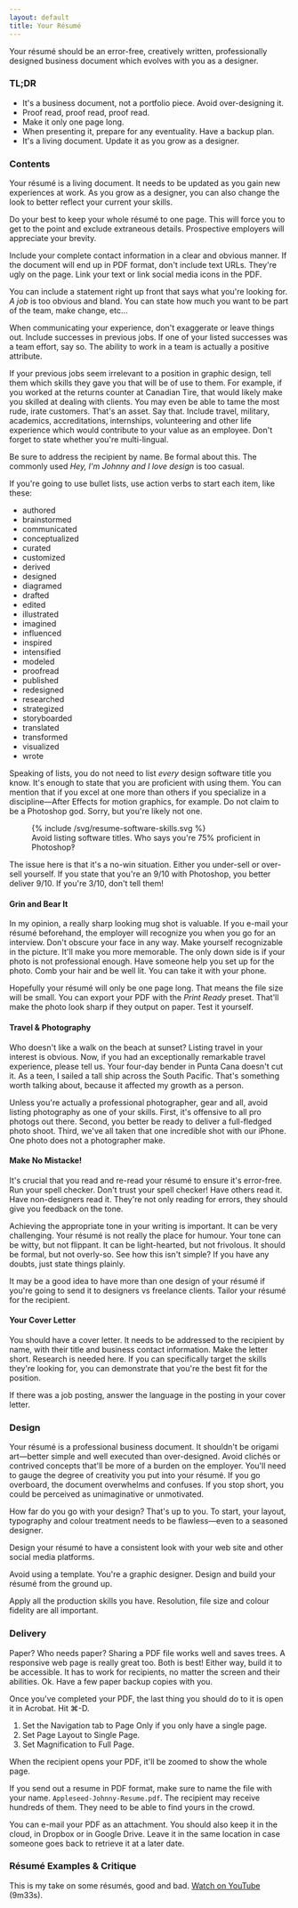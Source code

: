 ```yaml
---
layout: default
title: Your Résumé
---
```


Your résumé should be an error-free, creatively written, professionally designed business document which evolves with you as a designer.

<div class="alertBox">
<h3>TL;DR</h3>
<ul class="hasBullets">
	<li>It's a business document, not a portfolio piece. Avoid over-designing it.</li>
	<li>Proof read, proof read, proof read.</li>
	<li>Make it only one page long.</li>
	<li>When presenting it, prepare for any eventuality. Have a backup plan.</li>
	<li>It's a living document. Update it as you grow as a designer.</li>
</ul>

</div>

### Contents

Your résumé is a living document. It needs to be updated as you gain new experiences at work. As you grow as a designer, you can also change the look to better reflect your current your skills.

Do your best to keep your whole résumé to one page. This will force you to get to the point and exclude extraneous details. Prospective employers will appreciate your brevity.

Include your complete contact information in a clear and obvious manner. If the document will end up in PDF format, don't include text URLs. They're ugly on the page. Link your text or link social media icons in the PDF.

You can include a statement right up front that says what you're looking for. *A job* is too obvious and bland. You can state how much you want to be part of the team, make change, etc…

When communicating your experience, don't exaggerate or leave things out. Include successes in previous jobs. If one of your listed successes was a team effort, say so. The ability to work in a team is actually a positive attribute.

If your previous jobs seem irrelevant to a position in graphic design, tell them which skills they gave you that will be of use to them. For example, if you worked at the returns counter at Canadian Tire, that would likely make you skilled at dealing with clients. You may even be able to tame the most rude, irate customers. That's an asset. Say that. Include travel, military, academics, accreditations, internships, volunteering and other life experience which would contribute to your value as an employee. Don't forget to state whether you're multi-lingual.

Be sure to address the recipient by name. Be formal about this. The commonly used *Hey, I'm Johnny and I love design* is too casual.

If you're going to use bullet lists, use action verbs to start each item, like these:

<ul class="columns3">
	<li>authored</li>
	<li>brainstormed</li>
	<li>communicated</li>
	<li>conceptualized</li>
	<li>curated</li>
	<li>customized</li>
	<li>derived</li>
	<li>designed</li>
	<li>diagramed</li>
	<li>drafted</li>
	<li>edited</li>
	<li>illustrated</li>
	<li>imagined</li>
	<li>influenced</li>
	<li>inspired</li>
	<li>intensified</li>
	<li>modeled</li>
	<li>proofread</li>
	<li>published</li>
	<li>redesigned</li>
	<li>researched</li>
	<li>strategized</li>
	<li>storyboarded</li>
	<li>translated</li>
	<li>transformed</li>
	<li>visualized</li>
	<li>wrote</li>
</ul>

Speaking of lists, you do not need to list *every* design software title you know. It's enough to state that you are proficient with using them. You can mention that if you excel at one more than others if you specialize in a discipline—After Effects for motion graphics, for example. Do not claim to be a Photoshop god. Sorry, but you're likely not one.

  <figure>
 {% include /svg/resume-software-skills.svg %}    
  <figcaption>
    Avoid listing software titles. Who says you're 75% proficient in Photoshop‽
  </figcaption>
  </figure>

The issue here is that it's a no-win situation. Either you under-sell or over-sell yourself. If you state that you're an 9/10 with Photoshop, you better deliver 9/10. If you're 3/10, don't tell them!

#### Grin and Bear It

In my opinion, a really sharp looking mug shot is valuable. If you e-mail your résumé beforehand, the employer will recognize you when you go for an interview. Don't obscure your face in any way. Make yourself recognizable in the picture. It'll make you more memorable. The only down side is if your photo is not professional enough. Have someone help you set up for the photo. Comb your hair and be well lit. You can take it with your phone.

Hopefully your résumé will only be one page long. That means the file size will be small. You can export your PDF with the *Print Ready* preset. That'll make the photo look sharp if they output on paper. Test it yourself.

#### Travel & Photography

Who doesn't like a walk on the beach at sunset? Listing travel in your interest is obvious. Now, if you had an exceptionally remarkable travel experience, please tell us. Your four-day bender in Punta Cana doesn't cut it. As a teen, I sailed a tall ship across the South Pacific. That's something worth talking about, because it affected my growth as a person.

Unless you're actually a professional photographer, gear and all, avoid listing photography as one of your skills. First, it's offensive to all pro photogs out there. Second, you better be ready to deliver a full-fledged photo shoot. Third, we've all taken that one incredible shot with our iPhone. One photo does not a photographer make.

#### Make No Mistacke!

It's crucial that you read and re-read your résumé to ensure it's error-free. Run your spell checker. Don't trust your spell checker! Have others read it. Have non-designers read it. They're not only reading for errors, they should give you feedback on the tone.

Achieving the appropriate tone in your writing is important. It can be very challenging. Your résumé is not really the place for humour. Your tone can be witty, but not flippant. It can be light-hearted, but not frivolous. It should be formal, but not overly-so. See how this isn't simple? If you have any doubts, just state things plainly.

It may be a good idea to have more than one design of your résumé if you're going to send it to designers vs freelance clients. Tailor your résumé for the recipient.

#### Your Cover Letter

You should have a cover letter. It needs to be addressed to the recipient by name, with their title and business contact information. Make the letter short. Research is needed here. If you can specifically target the skills they're looking for, you can demonstrate that you're the best fit for the position.

If there was a job posting, answer the language in the posting in your cover letter.

### Design

Your résumé is a professional business document. It shouldn't be origami art—better simple and well executed than over-designed. Avoid clichés or contrived concepts that'll be more of a burden on the employer. You'll need to gauge the degree of creativity you put into your résumé. If you go overboard, the document overwhelms and confuses. If you stop short, you could be perceived as unimaginative or unmotivated.

How far do you go with your design? That's up to you. To start, your layout, typography and colour treatment needs to be flawless—even to a seasoned designer.

Design your résumé to have a consistent look with your web site and other social media platforms.

Avoid using a template. You're a graphic designer. Design and build your résumé from the ground up.

Apply all the production skills you have. Resolution, file size and colour fidelity are all important.

### Delivery

Paper? Who needs paper? Sharing a PDF file works well and saves trees. A responsive web page is really great too. Both is best! Either way, build it to be accessible. It has to work for recipients, no matter the screen and their abilities. Ok. Have a few paper backup copies with you.

Once you've completed your PDF, the last thing you should do to it is open it in Acrobat. Hit ⌘-D.

<ol>
	<li>Set the Navigation tab to Page Only if you only have a single page.</li>
	<li>Set Page Layout to Single Page.</li>
	<li>Set Magnification to Full Page.</li>
</ol>

When the recipient opens your PDF, it'll be zoomed to show the whole page.

If you send out a resume in PDF format, make sure to name the file with your name. `Appleseed-Johnny-Resume.pdf`. The recipient may receive hundreds of them. They need to be able to find yours in the crowd.

You can e-mail your PDF as an attachment. You should also keep it in the cloud, in Dropbox or in Google Drive. Leave it in the same location in case someone goes back to retrieve it at a later date.

### Résumé Examples & Critique

This is my take on some résumés, good and bad. <a href="https://youtu.be/l3SZOFOlqKo" title="Watch on YouTube" target="_blank" class="bold">Watch on YouTube</a> (9m33s).